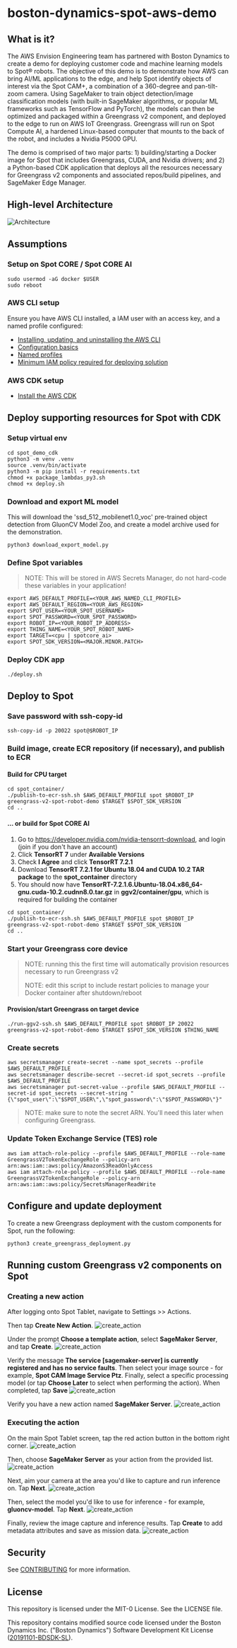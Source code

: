 <!--
Copyright 2021 Amazon.com, Inc. or its affiliates. All Rights Reserved.
SPDX-License-Identifier: LicenseRef-.amazon.com.-AmznSL-1.0
Licensed under the Amazon Software License  http://aws.amazon.com/asl/
-->

# boston-dynamics-spot-aws-demo

## What is it?

The AWS Envision Engineering team has partnered with Boston Dynamics to create
a demo for deploying customer code and machine learning models to Spot®
robots. The objective of this demo is to demonstrate how AWS can bring
AI/ML applications to the edge, and help Spot identify objects of interest via the Spot
CAM+, a combination of a 360-degree and pan-tilt-zoom camera. Using SageMaker
to train object detection/image classification models (with built-in SageMaker
algorithms, or popular ML frameworks such as TensorFlow and PyTorch), the
models can then be optimized and packaged within a Greengrass v2 component, and deployed to the
edge to run on AWS IoT Greengrass. Greengrass will run on Spot Compute AI, a
hardened Linux-based computer that mounts to the back of the robot, and includes a
Nvidia P5000 GPU.

The demo is comprised of two major parts: 1) building/starting a Docker image for Spot that includes Greengrass, CUDA, and Nvidia drivers; and 2) a Python-based CDK application that
deploys all the resources necessary for Greengrass v2 components and associated repos/build pipelines, and SageMaker Edge Manager.

## High-level Architecture

![Architecture](docs/SpotDemo.png)

## Assumptions

### Setup on Spot CORE / Spot CORE AI

```console
sudo usermod -aG docker $USER
sudo reboot
```

### AWS CLI setup

Ensure you have AWS CLI installed, a IAM user with an access key, and a named profile configured:

* [Installing, updating, and uninstalling the AWS CLI](https://docs.aws.amazon.com/cli/latest/userguide/cli-chap-install.html)
* [Configuration basics](https://docs.aws.amazon.com/cli/latest/userguide/cli-configure-quickstart.html)
* [Named profiles](https://docs.aws.amazon.com/cli/latest/userguide/cli-configure-profiles.html)
* [Minimum IAM policy required for deploying solution](minimum_ggv2_iam_policy.json)

### AWS CDK setup

* [Install the AWS CDK](https://docs.aws.amazon.com/cdk/latest/guide/getting_started.html#getting_started_install)

## Deploy supporting resources for Spot with CDK

### Setup virtual env

```console
cd spot_demo_cdk
python3 -m venv .venv
source .venv/bin/activate
python3 -m pip install -r requirements.txt
chmod +x package_lambdas_py3.sh
chmod +x deploy.sh
```

### Download and export ML model

This will download the 'ssd_512_mobilenet1.0_voc' pre-trained object detection from GluonCV Model Zoo, and create a model archive used for the demonstration. 

```console
python3 download_export_model.py
```

### Define Spot variables
> NOTE: This will be stored in AWS Secrets Manager, do not hard-code these variables in your application!
```console
export AWS_DEFAULT_PROFILE=<YOUR_AWS_NAMED_CLI_PROFILE>
export AWS_DEFAULT_REGION=<YOUR_AWS_REGION>
export SPOT_USER=<YOUR_SPOT_USERNAME>
export SPOT_PASSWORD=<YOUR_SPOT_PASSWORD>
export ROBOT_IP=<YOUR_ROBOT_IP_ADDRESS>
export THING_NAME=<YOUR_SPOT_ROBOT_NAME>
export TARGET=<cpu | spotcore_ai>
export SPOT_SDK_VERSION=<MAJOR.MINOR.PATCH>
```

### Deploy CDK app
```console
./deploy.sh
```

## Deploy to Spot

### Save password with ssh-copy-id
```console
ssh-copy-id -p 20022 spot@$ROBOT_IP
```

### Build image, create ECR repository (if necessary), and publish to ECR

#### Build for CPU target
```console
cd spot_container/
./publish-to-ecr-ssh.sh $AWS_DEFAULT_PROFILE spot $ROBOT_IP greengrass-v2-spot-robot-demo $TARGET $SPOT_SDK_VERSION
cd ..
```

#### ... or build for Spot CORE AI

1. Go to https://developer.nvidia.com/nvidia-tensorrt-download, and login (join if you don't have an account)
2. Click **TensorRT 7** under **Available Versions**
3. Check **I Agree** and click **TensorRT 7.2.1**
4. Download **TensorRT 7.2.1 for Ubuntu 18.04 and CUDA 10.2 TAR package** to the **spot_container** directory
5. You should now have **TensorRT-7.2.1.6.Ubuntu-18.04.x86_64-gnu.cuda-10.2.cudnn8.0.tar.gz** in **ggv2/container/gpu**, which is required for building the container

```console
cd spot_container/
./publish-to-ecr-ssh.sh $AWS_DEFAULT_PROFILE spot $ROBOT_IP greengrass-v2-spot-robot-demo $TARGET $SPOT_SDK_VERSION   
cd ..
```

### Start your Greengrass core device
> NOTE: running this the first time will automatically provision resources necessary to run Greengrass v2
>
> NOTE: edit this script to include restart policies to manage your Docker container after shutdown/reboot

#### Provision/start Greengrass on target device
```console
./run-ggv2-ssh.sh $AWS_DEFAULT_PROFILE spot $ROBOT_IP 20022 greengrass-v2-spot-robot-demo $TARGET $SPOT_SDK_VERSION $THING_NAME
```

### Create secrets

```console
aws secretsmanager create-secret --name spot_secrets --profile $AWS_DEFAULT_PROFILE
aws secretsmanager describe-secret --secret-id spot_secrets --profile $AWS_DEFAULT_PROFILE
aws secretsmanager put-secret-value --profile $AWS_DEFAULT_PROFILE --secret-id spot_secrets --secret-string "{\"spot_user\":\"$SPOT_USER\",\"spot_password\":\"$SPOT_PASSWORD\"}"
```

> NOTE: make sure to note the secret ARN. You'll need this later when configuring Greengrass.

### Update Token Exchange Service (TES) role
```console
aws iam attach-role-policy --profile $AWS_DEFAULT_PROFILE --role-name GreengrassV2TokenExchangeRole --policy-arn arn:aws:iam::aws:policy/AmazonS3ReadOnlyAccess
aws iam attach-role-policy --profile $AWS_DEFAULT_PROFILE --role-name GreengrassV2TokenExchangeRole --policy-arn arn:aws:iam::aws:policy/SecretsManagerReadWrite
```

## Configure and update deployment

To create a new Greengrass deployment with the custom components for Spot, run the following:

```console
python3 create_greengrass_deployment.py
```

## Running custom Greengrass v2 components on Spot

### Creating a new action

After logging onto Spot Tablet, navigate to Settings >> Actions.


Then tap **Create New Action**.
![create_action](docs/create_action.png)


Under the prompt **Choose a template action**, select **SageMaker Server**, and tap **Create**.
![create_action](docs/choose_template_action.png)


Verify the message **The service [sagemaker-server] is currently registered and has no service faults**. Then select your image source - for example, **Spot CAM Image Service Ptz**. Finally, select a specific processing model (or tap **Choose Later** to select when performing the action). When completed, tap **Save**
![create_action](docs/configure_action.png)


Verify you have a new action named **SageMaker Server**.
![create_action](docs/list_actions.png)


### Executing the action


On the main Spot Tablet screen, tap the red action button in the bottom right corner.
![create_action](docs/main_screen.png)

Then, choose **SageMaker Server** as your action from the provided list.
![create_action](docs/select_action.png)

Next, aim your camera at the area you'd like to capture and run inference on. Tap **Next**.
![create_action](docs/aim_camera.png)

Then, select the model you'd like to use for inference - for example, **gluoncv-model**. Tap **Next**.
![create_action](docs/aim_camera.png)

Finally, review the image capture and inference results. Tap **Create** to add metadata attributes and save as mission data.
![create_action](docs/review_results.png)


## Security

See [CONTRIBUTING](CONTRIBUTING.md#security-issue-notifications) for more information.


## License

This repository is licensed under the MIT-0 License. See the LICENSE file.

This repository contains modified source code licensed under the Boston Dynamics Inc. ("Boston Dynamics") Software Development Kit License ([20191101-BDSDK-SL](https://github.com/boston-dynamics/spot-sdk/blob/master/LICENSE)). 